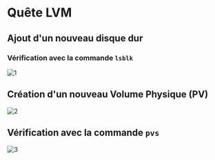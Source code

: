 # Quête LVM

## Ajout d'un nouveau disque dur
### Vérification avec la commande `lsblk`
![1](https://github.com/user-attachments/assets/a1cdb6be-3db0-4072-bd33-b58eeb5ef700)

## Création d'un nouveau Volume Physique (PV)
![2](https://github.com/user-attachments/assets/7a407f5a-090e-4055-a9bb-f294b387d623)

## Vérification avec la commande `pvs`
![3](https://github.com/user-attachments/assets/cbc9c912-c781-4b4e-809e-e02a2982139b)

